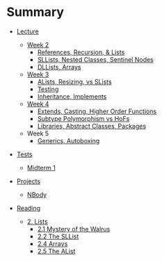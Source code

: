 # Summary

* [Lecture]()
    * [Week 2]()
        * [References, Recursion, & Lists](lecture/week02/lec03.md)
        * [SLLists, Nested Classes, Sentinel Nodes](lecture/week02/lec04.md)
        * [DLLists, Arrays](lecture/week02/lec05.md)
    * [Week 3]()
        * [ALists, Resizing, vs SLists](lecture/week03/lec06.md)
        * [Testing](lecture/week03/lec07.md)
        * [Inheritance, Implements](lecture/week03/lec08.md)
    * [Week 4]()
        * [Extends, Casting, Higher Order Functions](lecture/week04/lec09.md)
        * [Subtype Polymorphism vs HoFs](lecture/week04/lec10.md)
        * [Libraries, Abstract Classes, Packages](lecture/week04/lec11/lec11.md)
    * Week 5
        * [Generics, Autoboxing]()

* [Tests]()
    * [Midterm 1](review/mt1.md)

* [Projects]()
    * [NBody](projects/NBody.md)

* [Reading]()
    * [2. Lists]()
        * [2.1 Mystery of the Walrus](reading/Ch2/1/1.md)
        * [2.2 The SLList](reading/Ch2/2/2.md)
        * [2.4 Arrays](reading/Ch2/4/4.md)
        * [2.5 The AList](reading/Ch2/5/5.md)
